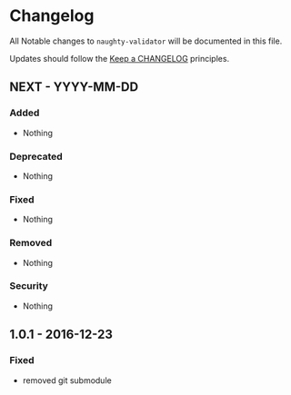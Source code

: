 # Changelog

All Notable changes to `naughty-validator` will be documented in this file.

Updates should follow the [Keep a CHANGELOG](http://keepachangelog.com/) principles.

## NEXT - YYYY-MM-DD

### Added
- Nothing

### Deprecated
- Nothing

### Fixed
- Nothing

### Removed
- Nothing

### Security
- Nothing

## 1.0.1 - 2016-12-23

### Fixed
- removed git submodule
